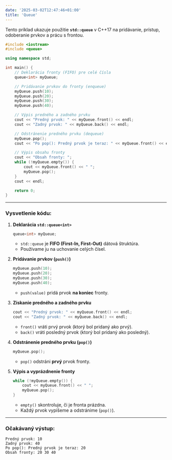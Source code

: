 ```yaml
---
date: '2025-03-02T12:47:46+01:00'
title: 'Queue'
---
```


Tento príklad ukazuje použitie **`std::queue`** v C++17 na pridávanie, prístup, odoberanie prvkov a prácu s frontou.

```cpp
#include <iostream>
#include <queue>

using namespace std;

int main() {
    // Deklarácia fronty (FIFO) pre celé čísla
    queue<int> myQueue;

    // Pridávanie prvkov do fronty (enqueue)
    myQueue.push(10);
    myQueue.push(20);
    myQueue.push(30);
    myQueue.push(40);

    // Výpis predného a zadného prvku
    cout << "Predný prvok: " << myQueue.front() << endl;
    cout << "Zadný prvok: " << myQueue.back() << endl;

    // Odstránenie predného prvku (dequeue)
    myQueue.pop();
    cout << "Po pop(): Predný prvok je teraz: " << myQueue.front() << endl;

    // Výpis obsahu fronty
    cout << "Obsah fronty: ";
    while (!myQueue.empty()) {
        cout << myQueue.front() << " ";
        myQueue.pop();
    }
    cout << endl;

    return 0;
}
```

---

### **Vysvetlenie kódu:**

1. **Deklarácia `std::queue<int>`**
   ```cpp
   queue<int> myQueue;
   ```
    - `std::queue` je **FIFO (First-In, First-Out)** dátová štruktúra.
    - Používame ju na uchovanie celých čísel.

2. **Pridávanie prvkov (`push()`)**
   ```cpp
   myQueue.push(10);
   myQueue.push(20);
   myQueue.push(30);
   myQueue.push(40);
   ```
    - `push(value)` pridá prvok **na koniec** fronty.

3. **Získanie predného a zadného prvku**
   ```cpp
   cout << "Predný prvok: " << myQueue.front() << endl;
   cout << "Zadný prvok: " << myQueue.back() << endl;
   ```
    - `front()` vráti prvý prvok (ktorý bol pridaný ako prvý).
    - `back()` vráti posledný prvok (ktorý bol pridaný ako posledný).

4. **Odstránenie predného prvku (`pop()`)**
   ```cpp
   myQueue.pop();
   ```
    - `pop()` odstráni **prvý** prvok fronty.

5. **Výpis a vyprázdnenie fronty**
   ```cpp
   while (!myQueue.empty()) {
       cout << myQueue.front() << " ";
       myQueue.pop();
   }
   ```
    - `empty()` skontroluje, či je fronta prázdna.
    - Každý prvok vypíšeme a odstránime (`pop()`).

---

### **Očakávaný výstup:**

```
Predný prvok: 10
Zadný prvok: 40
Po pop(): Predný prvok je teraz: 20
Obsah fronty: 20 30 40 
```
